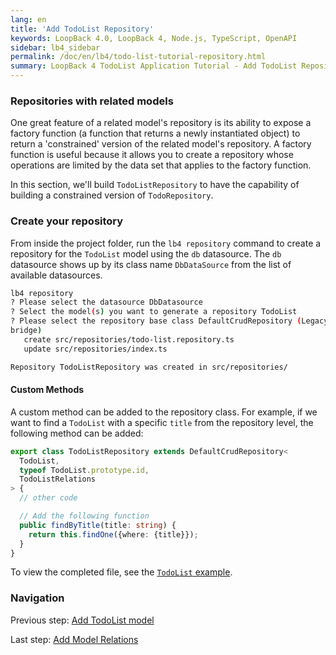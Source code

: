```yaml
---
lang: en
title: 'Add TodoList Repository'
keywords: LoopBack 4.0, LoopBack 4, Node.js, TypeScript, OpenAPI
sidebar: lb4_sidebar
permalink: /doc/en/lb4/todo-list-tutorial-repository.html
summary: LoopBack 4 TodoList Application Tutorial - Add TodoList Repository
---
```


### Repositories with related models

One great feature of a related model's repository is its ability to expose a
factory function (a function that returns a newly instantiated object) to return
a 'constrained' version of the related model's repository. A factory function is
useful because it allows you to create a repository whose operations are limited
by the data set that applies to the factory function.

In this section, we'll build `TodoListRepository` to have the capability of
building a constrained version of `TodoRepository`.

### Create your repository

From inside the project folder, run the `lb4 repository` command to create a
repository for the `TodoList` model using the `db` datasource. The `db`
datasource shows up by its class name `DbDataSource` from the list of available
datasources.

```sh
lb4 repository
? Please select the datasource DbDatasource
? Select the model(s) you want to generate a repository TodoList
? Please select the repository base class DefaultCrudRepository (Legacy juggler
bridge)
   create src/repositories/todo-list.repository.ts
   update src/repositories/index.ts

Repository TodoListRepository was created in src/repositories/
```

#### Custom Methods

A custom method can be added to the repository class. For example, if we want to
find a `TodoList` with a specific `title` from the repository level, the
following method can be added:

```ts
export class TodoListRepository extends DefaultCrudRepository<
  TodoList,
  typeof TodoList.prototype.id,
  TodoListRelations
> {
  // other code

  // Add the following function
  public findByTitle(title: string) {
    return this.findOne({where: {title}});
  }
}
```

To view the completed file, see the
[`TodoList` example](https://github.com/strongloop/loopback-next/blob/master/examples/todo-list/src/repositories/todo-list.repository.ts).

### Navigation

Previous step: [Add TodoList model](todo-list-tutorial-model.md)

Last step: [Add Model Relations](todo-list-tutorial-relations.md)
